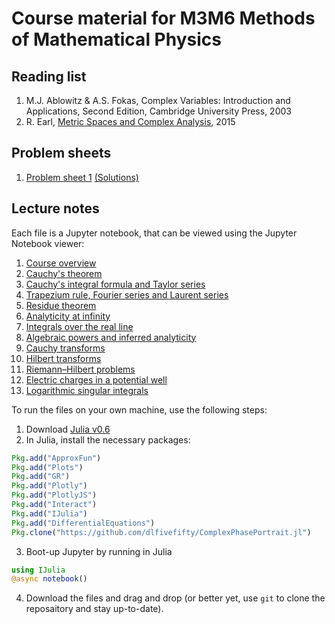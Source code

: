 # Course material for M3M6 Methods of Mathematical Physics

## Reading list

1. M.J. Ablowitz & A.S. Fokas, Complex Variables: Introduction and Applications, Second Edition, Cambridge University Press, 2003
2. R. Earl, [Metric Spaces and Complex Analysis](https://courses.maths.ox.ac.uk/node/view_material/5392), 2015

## Problem sheets

1. [Problem sheet 1](https://github.com/dlfivefifty/M3M6LectureNotes/raw/master/Problem%20Sheet%201.pdf) [(Solutions)](http://nbviewer.jupyter.org/github/dlfivefifty/M3M6LectureNotes/blob/master/Solution%20Sheet%201.ipynb)


## Lecture notes

Each file is a Jupyter notebook, that can be viewed using the Jupyter Notebook viewer:

1. [Course overview](http://nbviewer.jupyter.org/github/dlfivefifty/M3M6LectureNotes/blob/master/Lecture%201.ipynb)
2. [Cauchy's theorem](http://nbviewer.jupyter.org/github/dlfivefifty/M3M6LectureNotes/blob/master/Lecture%202.ipynb)
3. [Cauchy's integral formula and Taylor series](http://nbviewer.jupyter.org/github/dlfivefifty/M3M6LectureNotes/blob/master/Lecture%203.ipynb)
4. [Trapezium rule, Fourier series and Laurent series](http://nbviewer.jupyter.org/github/dlfivefifty/M3M6LectureNotes/blob/master/Lecture%204.ipynb)
5. [Residue theorem](http://nbviewer.jupyter.org/github/dlfivefifty/M3M6LectureNotes/blob/master/Lecture%205.ipynb)
6. [Analyticity at infinity](http://nbviewer.jupyter.org/github/dlfivefifty/M3M6LectureNotes/blob/master/Lecture%206.ipynb)
7. [Integrals over the real line](http://nbviewer.jupyter.org/github/dlfivefifty/M3M6LectureNotes/blob/master/Lecture%207.ipynb)
8. [Algebraic powers and inferred analyticity](http://nbviewer.jupyter.org/github/dlfivefifty/M3M6LectureNotes/blob/master/Lecture%208.ipynb)
9. [Cauchy transforms](http://nbviewer.jupyter.org/github/dlfivefifty/M3M6LectureNotes/blob/master/Lecture%209.ipynb)
10. [Hilbert transforms](http://nbviewer.jupyter.org/github/dlfivefifty/M3M6LectureNotes/blob/master/Lecture%2010.ipynb)
11. [Riemann–Hilbert problems](http://nbviewer.jupyter.org/github/dlfivefifty/M3M6LectureNotes/blob/master/Lecture%2011.ipynb)
11. [Electric charges in a potential well](http://nbviewer.jupyter.org/github/dlfivefifty/M3M6LectureNotes/blob/master/Lecture%2012.ipynb)
12. [Logarithmic singular integrals](http://nbviewer.jupyter.org/github/dlfivefifty/M3M6LectureNotes/blob/master/Lecture%2013.ipynb)

To run the files on your own machine, use the following steps:

1. Download [Julia v0.6](https://julialang.org/downloads/)
2. In Julia, install the necessary packages:
```julia
Pkg.add("ApproxFun")
Pkg.add("Plots")
Pkg.add("GR")
Pkg.add("Plotly")
Pkg.add("PlotlyJS")
Pkg.add("Interact")
Pkg.add("IJulia")
Pkg.add("DifferentialEquations")
Pkg.clone("https://github.com/dlfivefifty/ComplexPhasePortrait.jl")
```
3. Boot-up Jupyter by running in Julia
```julia
using IJulia
@async notebook()
```
4. Download the files and drag and drop (or better yet, use `git` to clone the reposaitory and stay up-to-date).
